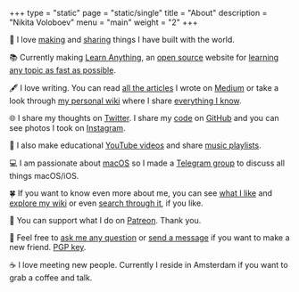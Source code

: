 +++
type = "static"
page = "static/single"
title = "About"
description = "Nikita Voloboev"
menu = "main"
weight = "2"
+++

👋 I love [making](https://nikitavoloboev.xyz/projects/) and [sharing](https://wiki.nikitavoloboev.xyz/sharing/sharing) things I have built with the world.

📚 Currently making [Learn Anything](https://learn-anything.xyz), an [open source](https://github.com/learn-anything/learn-anything#readme) website for [learning any topic as fast as possible](https://github.com/learn-anything/learn-anything/wiki/White-Paper).

🖋 I love writing. You can read [all the articles](https://wiki.nikitavoloboev.xyz/sharing/my-articles) I wrote on [Medium](https://medium.com/@nikitavoloboev) or take a look through [my personal wiki](https://wiki.nikitavoloboev.xyz) where I share [everything I know](https://wiki.nikitavoloboev.xyz/sharing/everything-I-know).

🌐 I share my thoughts on [Twitter](https://twitter.com/nikitavoloboev). I share my [code](https://wiki.nikitavoloboev.xyz/sharing/my-github) on [GitHub](https://github.com/nikitavoloboev) and you can see photos I took on [Instagram](https://www.instagram.com/nikitavoloboev).

🎥 I also make educational [YouTube videos](https://www.youtube.com/channel/UCEKqrUfr_FMKIO9XSJS4vDw) and share [music playlists](https://wiki.nikitavoloboev.xyz/music/music-playlists).

💻 I am passionate about [macOS](https://github.com/nikitavoloboev/my-mac-os#readme) so I made a [Telegram group](https://t.me/macOSautomation) to discuss all things macOS/iOS.

🍀 If you want to know even more about me, you can see [what I like](../likes) and [explore my wiki](https://wiki.nikitavoloboev.xyz) or even [search through it](https://github.com/nikitavoloboev/alfred-my-mind#readme), if you like.

💛 You can support what I do on [Patreon](http://patreon.com/nikitavoloboev). Thank you.

💬 Feel free to [ask me any question](https://github.com/nikitavoloboev/ama#readme) or [send a message](mailto:nikita.voloboev@gmail.com) if you want to make a new friend. [PGP key](https://keybase.io/nikitavoloboev).

☕ I love meeting new people. Currently I reside in Amsterdam if you want to grab a coffee and talk.
